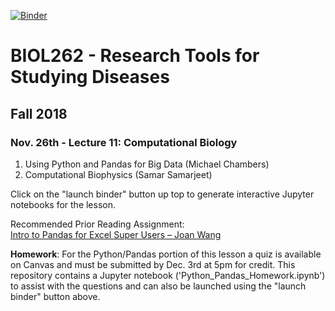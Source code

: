 [![Binder](https://mybinder.org/badge.svg)](https://mybinder.org/v2/gh/greenkidneybean/biol262/master)


# BIOL262 - Research Tools for Studying Diseases
## Fall 2018
### Nov. 26th - Lecture 11: Computational Biology
1. Using Python and Pandas for Big Data (Michael Chambers)
2. Computational Biophysics (Samar Samarjeet)  

Click on the "launch binder" button up top to generate interactive Jupyter notebooks for the lesson.  

Recommended Prior Reading Assignment:  
[Intro to Pandas for Excel Super Users – Joan Wang](https://towardsdatascience.com/intro-to-pandas-for-excel-super-users-dac1b38f12b0)

**Homework**: For the Python/Pandas portion of this lesson a quiz is available on Canvas and must be submitted by Dec. 3rd at 5pm for credit.  This repository contains a Jupyter notebook ('Python_Pandas_Homework.ipynb') to assist with the questions and can also be launched using the "launch binder" button above.

